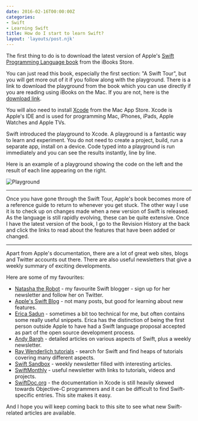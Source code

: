 ```yaml
---
date: 2016-02-16T00:00:00Z
categories:
- Swift
- Learning Swift
title: How do I start to learn Swift?
layout: 'layouts/post.njk'
---
```


The first thing to do is to download the latest version of Apple's [Swift
Programming Language book][1] from the iBooks Store.

You can just read this book, especially the first section: "A Swift Tour", but
you will get more out of it if you follow along with the playground. There is a
link to download the playground from the book which you can use directly if you
are reading using iBooks on the Mac. If you are not, here is the [download
link][2].

You will also need to install [Xcode][3] from the Mac App Store. Xcode is
Apple's IDE and is used for programming Mac, iPhones, iPads, Apple Watches and
Apple TVs.

Swift introduced the playground to Xcode. A playground is a fantastic way to
learn and experiment. You do not need to create a project, build, run a separate
app, install on a device. Code typed into a playground is run immediately and
you can see the results instantly, line by line.

Here is an example of a playground showing the code on the left and the result
of each line appearing on the right.

![Playground][4]

---

Once you have gone through the Swift Tour, Apple's book becomes more of a
reference guide to return to whenever you get stuck. The other way I use it is
to check up on changes made when a new version of Swift is released. As the
language is still rapidly evolving, these can be quite extensive. Once I have
the latest version of the book, I go to the Revision History at the back and
click the links to read about the features that have been added or changed.

---

Apart from Apple's documentation, there are a lot of great web sites, blogs and
Twitter accounts out there. There are also useful newsletters that give a weekly
summary of exciting developments.

Here are some of my favourites:

* [Natasha the Robot][6] - my favourite Swift blogger - sign up for her
  newsletter and follow her on Twitter.
* [Apple's Swift Blog][7] - not many posts, but good for learning about new
  features.
* [Erica Sadun][8] - sometimes a bit too technical for me, but often contains
  some really useful snippets. Erica has the distinction of being the first
  person outside Apple to have had a Swift language proposal accepted as part of
  the open source development process.
* [Andy Bargh][12] - detailed articles on various aspects of Swift, plus a
  weekly newsletter.
* [Ray Wenderlich tutorials][5] - search for Swift and find heaps of tutorials
  covering many different aspects.
* [Swift Sandbox][9] - weekly newsletter filled with interesting articles.
* [SwiftMonthly][10] - useful newsletter with links to tutorials, videos and
  projects.
* [SwiftDoc.org][11] - the documentation in Xcode is still heavily skewed
  towards Objective-C programmers and it can be difficult to find Swift-specific
  entries. This site makes it easy.

And I hope you will keep coming back to this site to see what new Swift-related
articles are available.

[1]: https://itunes.apple.com/book/swift-programming-language/id881256329
[2]: https://developer.apple.com/go/?id=swift-tour
[3]: https://itunes.apple.com/app/xcode/id497799835
[4]: /images/2016/Playground1.png
[5]: http://www.raywenderlich.com
[6]: https://www.natashatherobot.com
[7]: https://developer.apple.com/swift/blog/
[8]: http://ericasadun.com
[9]: http://swiftsandbox.io
[10]: http://swiftmonthly.com
[11]: http://swiftdoc.org
[12]: http://andybargh.com
